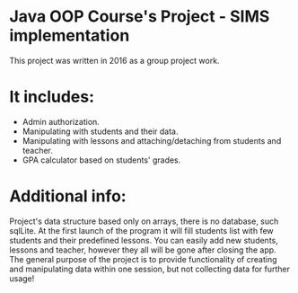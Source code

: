 # Java OOP Course's Project - SIMS implementation

This project was written in 2016 as a group project work.

# It includes:
* Admin authorization.
* Manipulating with students and their data.
* Manipulating with lessons and attaching/detaching from students and teacher.
* GPA calculator based on students' grades.

# Additional info:
Project's data structure based only on arrays, there is no database, such sqlLite. At the first launch of the program it will fill students list with few students and their predefined lessons. You can easily add new students, lessons and teacher, however they all will be gone after closing the app. The general purpose of the project is to provide functionality of creating and manipulating data within one session, but not collecting data for further usage!  
